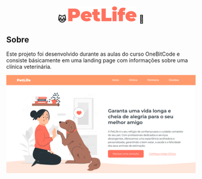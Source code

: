 
<div align="center">

  ## 🐱 ![Texto Alternativo](https://github.com/marianasciment0/PetLife/blob/main/assets/image/logo.svg) 🐶
  
</div>

## Sobre
Este projeto foi desenvolvido durante as aulas do curso OneBitCode e consiste básicamente em uma landing page com informações sobre uma clínica veterinária.

<div align="center"
  
  ## ![Texto Alternativo](https://github.com/marianasciment0/PetLife/blob/main/assets/image/demo.png)
</div>
